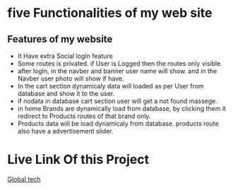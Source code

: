 # five Functionalities of my web site

## Features of my website
+ It Have extra Social logIn feature
+ Some routes is privated. if User is Logged then the routes only visible.
+ after logIn, in the navber and banner user name will show. and in the Navber user photo will show if have.
+ In the cart section dynamicaly data will loaded as per User from database and show it to the user.
+ if nodata in database cart section user will get a not found massege.
+ in home Brands are dynamically load from database, by clicking them it redirect to Products routes of that brand only.
+ Products data will be load dynamicaly from database. products route also have a advertisement slider.

# Live Link Of this Project
[Global tech](https://brand-shop-client-8fc69.web.app/ "Global Tech")